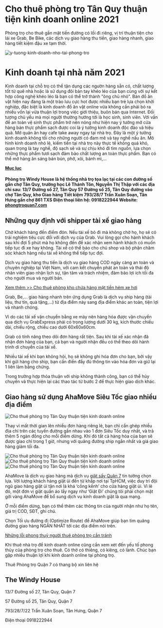 # Cho thuê phòng trọ Tân Quy thuận tiện kinh doanh online 2021



Phòng trọ cho thuê gần mặt tiền đường có lối đi riêng, vị trí thuận tiện cho lái xe Grab, Be Bike, các dịch vụ giao hàng thu tiền, giao hàng nhanh, giao hàng tiết kiệm đậu xe tạm thời.

![y-tuong-kinh-doanh-nho-tai-phong-tro](https://1.bp.blogspot.com/-FON-YZ2C5cg/YNsedJt_yFI/AAAAAAAAEis/Ilx0ZTFBpx4aCF9DZDp8dK86RHwvxB6CQCPcBGAsYHg/s16000/y-tuong-kinh-doanh-nho-tai-phong-tro.jpg)

# Kinh doanh tại nhà năm 2021

Kinh doanh tại chỗ trọ có thể tận dụng các ngườn hàng sẵn có, chất lượng tốt từ quê nhà hoặc là sử dụng đôi bàn tay khéo léo của bạn cùng với sự kết hợp công nghệ khéo léo là bạn có thể trở thành "ông chủ nhỏ". Bán đồ ăn vặt hiện nay đang là một trào lưu cực hot được nhiều bạn trẻ lựa chọn khởi nghiệp, đặc biệt là kinh doanh đồ ăn vặt online vừa không cần phải bỏ ra nhiều vốn lại vừa thuận lợi trong việc giới thiệu, buôn bán qua Internet. Đối tượng chủ yếu mà mọi người thường hướng tới là học sinh, sinh viên. Với vấn đề an toàn vệ sinh thực phẩm trở nên nóng như hiện nay ý tưởng mở cửa hàng bán thực phẩm sạch được coi là ý tưởng kinh doanh độc đáo và hiệu quả. Mở quán ăn hay cafe take away ngay tại nhà trọ. Đây là một ý tưởng kinh doanh không tồi cho những người có đam mê và tay nghề nấu ăn. Mô hình kinh doanh nhỏ lẻ, kiếm tiền tại nhà trọ này thực tế không quá khó, quan trọng là tay nghề, độ sạch sẽ và sự chịu khó đi tìm nguồn, lựa chọn những thực phẩm tươi sạch đảm bảo chất lượng an toàn thực phẩm. Bạn có thể mở hàng ăn sáng bán bún, phở, xôi, bánh mì,…

[**Mục lục**](javascript:;)

#### Phòng trọ Windy House là hệ thống nhà trọ tọa lạc tại các con đường số gần chợ Tân Quy, trường học Lê Thánh Tôn, Nguyễn Thị Thập với các địa chỉ sau:  13/7 Đường số 27, Tân Quy 57 Đường số 25, Tân Quy đường vào chợ Tân Quy, kho Giao hàng Tiết kiệm 793/28/7 Trần Xuân Soạn, Tân Hưng gần chợ 861 TXS Điện thoại liên hệ: 0918222944 Website: [phongtroquan7.com](https://phongtroquan7.com/)

## Những quy định với shipper tài xế giao hàng

Chờ khách hàng đến điểm đón. Nếu tài xế bỏ đi mà không chờ họ, họ sẽ có trải nghiệm tiêu cực đối với dịch vụ của Grab. Vui lòng gọi cho hành khách sau khi đợi 5 phút mà họ không đến để xác nhận xem hành khách có muốn tiếp tục đi xe hay không. Tài xế có thể báo cho chủ shop và bộ phận chăm sóc khách hàng nếu tài xế không thể tiếp tục đợi.

Dịch vụ giao hàng thu tiền là dịch vụ giao hàng COD ngày càng an toàn và chuyên nghiệp tại Việt Nam, với cam kết chuyển phát an toàn và thái độ nhân viên giao nhận lịch sự, tận tâm và trách nhiệm, đảm bảo lợi ích tối đa cho người mua và người bán.

[Xem thêm >> Cho thuê phòng kho chứa hàng mặt tiền hẻm xe hơi](https://www.phongtro.uk/2021/04/cho-thue-phong-kho-chua-hang-mat-tien-hem-xe-hoi.html)

Grab, Be,... giao hàng nhanh trên ứng dụng Grab là dịch vụ ship hàng (tài liệu, thư tín, quà tặng,…) từ địa điểm này sang địa điểm khác an toàn, tiện lợi và nhanh chóng.

Vì do các tài xế vận chuyển bằng xe máy nên hàng hóa được vận chuyển qua dịch vụ GrabExpress phải có trọng lượng dưới 30 kg, kích thước chiều dài, chiều rộng, chiều cao dưới 60x60x60cm.

Grab có tính năng theo dõi đơn hàng rất tiện. Sau khi tài xế xác nhận đã nhận đơn hàng của bạn, cả bạn và người nhận đều có thể theo dõi hành trình di chuyển của tài xế.

Nhiều tài xế khi bạn không hỏi, họ sẽ không ghi hóa đơn cho bạn, bởi vậy khi gửi hàng cho ship, bạn cần điền đầy đủ thông tin vào hóa đơn và giữ lại 1 liên làm bằng chứng.

Trong trường hợp thỏa thuận với ship không thành công, bạn có thể hủy chuyến và thực hiện lại các thao tác từ bước 2 để thực hiện giao dịch khác.

## Giao hàng sử dụng AhaMove Siêu Tốc giao nhiều địa điểm

![Cho thuê phòng trọ Tân Quy thuận tiện kinh doanh online](https://1.bp.blogspot.com/-B88lViIeT_E/YNsdeHavxII/AAAAAAAAEiY/H_yG7wqfEjoC_w4MKWKqXUAPOeKq9Y_YACPcBGAsYHg/s16000/giao-hang-su-dung-ahamove-sieu-toc-giao-nhieu-dia-diem-1.jpg)

Thay vì mất thời gian lên nhiều đơn hàng riêng lẻ, bạn chỉ cần ghép nhiều địa chỉ trên các tuyến đường gần nhau vào 1 đơn Siêu Tốc duy nhất, và trả thêm 5 ngàn đồng cho mỗi điểm dừng. Khi đó tất cả hàng hóa của bạn sẽ được giao chỉ trong 1 giờ, nhưng với quãng đường ship ngắn nhất và giá giao hàng giảm tối đa.

![Cho thuê phòng trọ Tân Quy thuận tiện kinh doanh online](https://1.bp.blogspot.com/-D3F_9TkEDK8/YNsdnqqN3yI/AAAAAAAAEic/bAw9wWbFJJ0xnt25nNIamPzy6W2UCzLGgCPcBGAsYHg/w269-h400/giao-hang-su-dung-ahamove-sieu-toc-giao-nhieu-dia-diem-2.jpg)![Cho thuê phòng trọ Tân Quy thuận tiện kinh doanh online](https://1.bp.blogspot.com/-w9xls7n6AuY/YNsdnrum7yI/AAAAAAAAEic/3PUW4gMbfEwUjd_hqBmRHAHIme0I9qzpACPcBGAsYHg/w225-h400/giao-hang-su-dung-ahamove-sieu-toc-giao-nhieu-dia-diem-3.jpg)![Cho thuê phòng trọ Tân Quy thuận tiện kinh doanh online](https://1.bp.blogspot.com/-KMXPoqOwjkQ/YNsdnrsq3_I/AAAAAAAAEic/Gy9TsHbxDtwxT2O87f7Dh6WFnZuXqHgqQCPcBGAsYHg/w165-h400/giao-hang-su-dung-ahamove-sieu-toc-giao-nhieu-dia-diem-4.jpg)





AhaMove là dịch vụ giao hàng mà dịch vụ [giặt sấy Quận 7](https://giatdi.com/) tin tưởng chọn lựa. Với lượng khách hàng giặt ủi đến từ khắp nơi tại TpHCM, việc duy trì đội ngũ giao hàng giặt ủi tận nơi là khá ‘cồng kềnh’ cho cửa hàng giặt ủi. Vì lẽ đó, một đơn vị giặt quần áo lấy ngay như ‘Giặt Đi’ chúng tôi phải chọn mặt gởi vàng AhaMove để bổ sung dịch vụ kinh doanh giặt là qua mạng.

Ở mỗi điểm dừng, bạn có thể thêm các thông tin của người nhận như họ tên, giá trị COD, SĐT, ghi chú.

Chọn Tối ưu đường đi (Optimize Route) để AhaMove giúp bạn tìm quãng đường giao hàng NGẮN NHẤT tới các địa điểm nói trên.

[Những lỗi phong thuỷ người thuê phòng trọ cần tránh](https://www.phongtro.uk/2021/04/nhung-loi-phong-thuy-nguoi-thue-phong.html)

Khi thuê nhà trọ để kinh doanh online cũng cần xem xét đến yếu tố phong thủy của phòng trọ cho thuê. Có thờ có thiêng, có kiêng, có lành. Chúc bạn gặp nhiều thuận lợi khi kinh doanh online tại phòng trọ.

Thuê Phòng trọ Quận 7 có thang bộ xin liên hệ

## The Windy House

13/7 Đường số 27, Tân Quy, Quận 7

57 Đường số 25, Tân Quy, Quận 7

793/28/7/22 Trần Xuân Soạn, Tân Hưng, Quận 7

Điện thoại 0918222944
